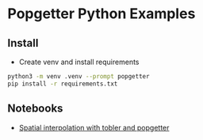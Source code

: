 # Popgetter Python Examples

## Install

- Create venv and install requirements
```sh
python3 -m venv .venv --prompt popgetter
pip install -r requirements.txt
```

## Notebooks
- [Spatial interpolation with tobler and popgetter](./census_to_hexgrid_with_popgetter.ipynb)